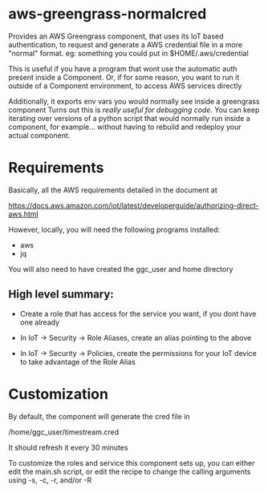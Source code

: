 # aws-greengrass-normalcred

Provides an AWS Greengrass component, that uses its IoT based
authentication, to request and generate a AWS credential
file in a more "normal" format. 
eg: something you could put in $HOME/.aws/credential

This is useful if you have a program that wont use the
automatic auth present inside a Component.
Or, if for some reason, you want to run it outside of
a Component environment, to access AWS services directly

Additionally, it exports env vars you would normally see inside
a greengrass component
Turns out this is *really useful for debugging code*. 
You can keep iterating over versions of a python script that
would normally run inside a component, for example...
without having to rebuild and redeploy your actual component.


# Requirements

Basically, all the AWS requirements detailed in the document at


https://docs.aws.amazon.com/iot/latest/developerguide/authorizing-direct-aws.html

However, locally, you will need the following programs installed:

* aws
* jq

You will also need to have created the ggc_user and home directory


## High level summary:

* Create a role that has access for the service you want, if you dont
have one already

* In IoT -> Security -> Role Aliases, create an alias pointing to the above

* In IoT -> Security -> Policies, create the permissions for your IoT device
to take advantage of the Role Alias

# Customization

By default, the component will generate the cred file in

/home/ggc_user/timestream.cred

It should refresh it every 30 minutes


To customize the roles and service this component sets up, you can either
edit the main.sh script, or edit the recipe to change the calling arguments
using -s, -c, -r, and/or -R

